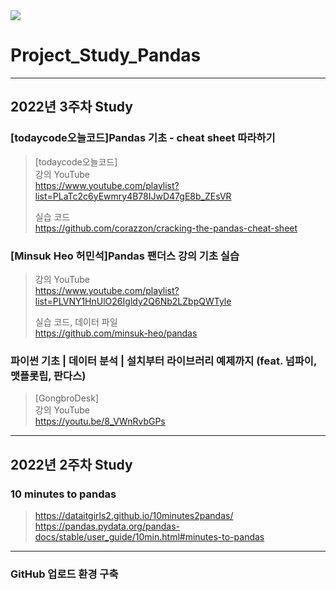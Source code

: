 <img src="https://upload.wikimedia.org/wikipedia/commons/thumb/e/ed/Pandas_logo.svg/220px-Pandas_logo.svg.png">

# Project_Study_Pandas

---
## 2022년 3주차 Study

### [todaycode오늘코드]Pandas 기초 - cheat sheet 따라하기
>[todaycode오늘코드] \
>강의 YouTube \
>https://www.youtube.com/playlist?list=PLaTc2c6yEwmry4B78IJwD47gE8b_ZEsVR
>
>실습 코드 \
>https://github.com/corazzon/cracking-the-pandas-cheat-sheet

### [Minsuk Heo 허민석]Pandas 팬더스 강의 기초 실습
>강의 YouTube \
>https://www.youtube.com/playlist?list=PLVNY1HnUlO26Igldy2Q6Nb2LZbpQWTyle
>
>실습 코드, 데이터 파일 \
>https://github.com/minsuk-heo/pandas



### 파이썬 기초 | 데이터 분석 | 설치부터 라이브러리 예제까지 (feat. 넘파이, 맷플롯립, 판다스)
>[GongbroDesk] \
>강의 YouTube \
>https://youtu.be/8_VWnRvbGPs

---
## 2022년 2주차 Study

### 10 minutes to pandas 
>https://dataitgirls2.github.io/10minutes2pandas/ \
>https://pandas.pydata.org/pandas-docs/stable/user_guide/10min.html#minutes-to-pandas

---
### GitHub 업로드 환경 구축 
